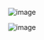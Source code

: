 

![image](https://github.com/user-attachments/assets/3ff50bf8-739b-4bcc-a1a8-53006974f18e)

![image](https://github.com/user-attachments/assets/9f76c134-082a-4cc5-9586-8291ab7f3c65)
